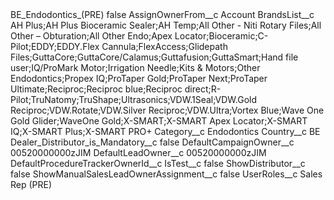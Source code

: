 <?xml version="1.0" encoding="UTF-8"?>
<CustomMetadata xmlns="http://soap.sforce.com/2006/04/metadata" xmlns:xsi="http://www.w3.org/2001/XMLSchema-instance" xmlns:xsd="http://www.w3.org/2001/XMLSchema">
    <label>BE_Endodontics_(PRE)</label>
    <protected>false</protected>
    <values>
        <field>AssignOwnerFrom__c</field>
        <value xsi:type="xsd:string">Account</value>
    </values>
    <values>
        <field>BrandsList__c</field>
        <value xsi:type="xsd:string">AH Plus;AH Plus Bioceramic Sealer;AH Temp;All Other - Niti Rotary Files;All Other – Obturation;All Other Endo;Apex Locator;Bioceramic;C-Pilot;EDDY;EDDY.Flex Cannula;FlexAccess;Glidepath Files;GuttaCore;GuttaCore/Calamus;Guttafusion;GuttaSmart;Hand file user;IQ/ProMark Motor;Irrigation Needle;Kits &amp; Motors;Other Endodontics;Propex IQ;ProTaper Gold;ProTaper Next;ProTaper Ultimate;Reciproc;Reciproc blue;Reciproc direct;R-Pilot;TruNatomy;TruShape;Ultrasonics;VDW.1Seal;VDW.Gold Reciproc;VDW.Rotate;VDW.Silver Reciproc;VDW.Ultra;Vortex Blue;Wave One Gold Glider;WaveOne Gold;X-SMART;X-SMART Apex Locator;X-SMART IQ;X-SMART Plus;X-SMART PRO+</value>
    </values>
    <values>
        <field>Category__c</field>
        <value xsi:type="xsd:string">Endodontics</value>
    </values>
    <values>
        <field>Country__c</field>
        <value xsi:type="xsd:string">BE</value>
    </values>
    <values>
        <field>Dealer_Distributor_is_Mandatory__c</field>
        <value xsi:type="xsd:boolean">false</value>
    </values>
    <values>
        <field>DefaultCampaignOwner__c</field>
        <value xsi:type="xsd:string">00520000000zJIM</value>
    </values>
    <values>
        <field>DefaultLeadOwner__c</field>
        <value xsi:type="xsd:string">00520000000zJIM</value>
    </values>
    <values>
        <field>DefaultProcedureTrackerOwnerId__c</field>
        <value xsi:nil="true"/>
    </values>
    <values>
        <field>IsTest__c</field>
        <value xsi:type="xsd:boolean">false</value>
    </values>
    <values>
        <field>ShowDistributor__c</field>
        <value xsi:type="xsd:boolean">false</value>
    </values>
    <values>
        <field>ShowManualSalesLeadOwnerAssignment__c</field>
        <value xsi:type="xsd:boolean">false</value>
    </values>
    <values>
        <field>UserRoles__c</field>
        <value xsi:type="xsd:string">Sales Rep (PRE)</value>
    </values>
</CustomMetadata>

